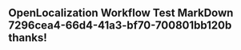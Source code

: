 <properties
ms.topic="hero-topic"
ms.test1="hero-topic"
ms.test2="test"/>

## OpenLocalization Workflow Test MarkDown 7296cea4-66d4-41a3-bf70-700801bb120b thanks!
